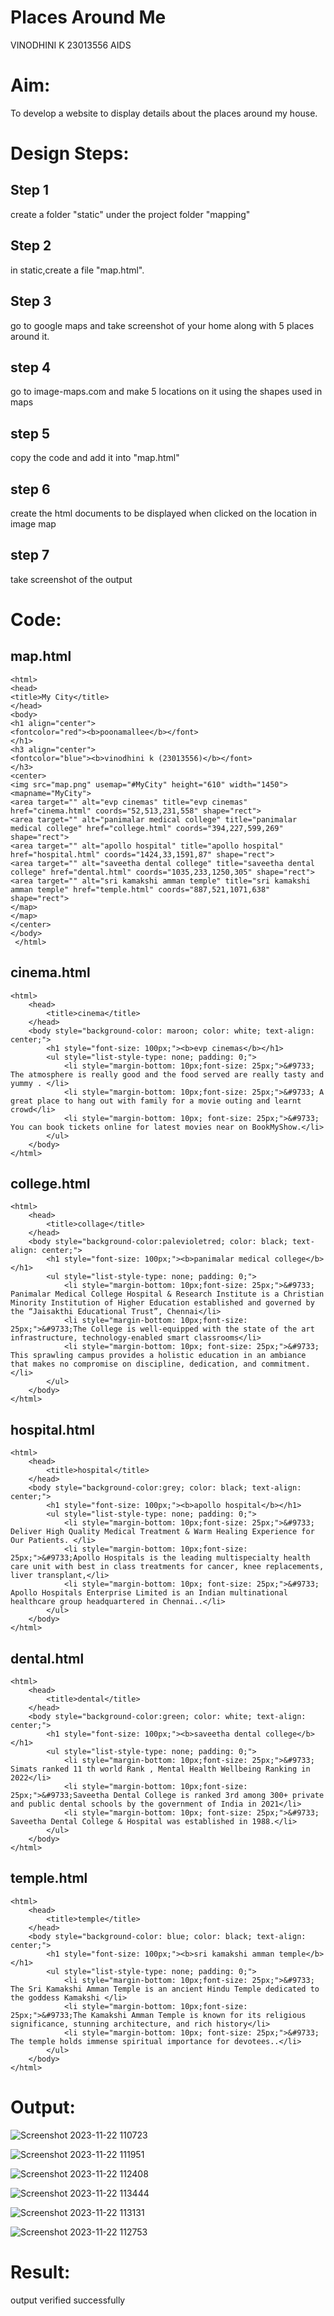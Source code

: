 # Places Around Me
 VINODHINI K
 23013556
 AIDS
# Aim:
To develop a website to display details about the places around my house.

# Design Steps:
## Step 1
create a folder "static" under the project folder "mapping"

## Step 2
in static,create a file "map.html".

## Step 3
go to google maps and take screenshot of your home along with 5 places around it.

## step 4
go to image-maps.com and make 5 locations on it  using the shapes used in maps

## step 5
copy the code and add it into "map.html"

## step 6
create the html documents to be displayed when clicked on the location in image map

## step 7
take screenshot of the output
# Code:
## map.html
```
<html>
<head>
<title>My City</title>
</head>
<body>
<h1 align="center">
<fontcolor="red"><b>poonamallee</b></font>
</h1>
<h3 align="center">
<fontcolor="blue"><b>vinodhini k (23013556)</b></font>
</h3>
<center>
<img src="map.png" usemap="#MyCity" height="610" width="1450">
<mapname="MyCity">
<area target="" alt="evp cinemas" title="evp cinemas" href="cinema.html" coords="52,513,231,558" shape="rect">
<area target="" alt="panimalar medical college" title="panimalar medical college" href="college.html" coords="394,227,599,269" shape="rect">
<area target="" alt="apollo hospital" title="apollo hospital" href="hospital.html" coords="1424,33,1591,87" shape="rect">
<area target="" alt="saveetha dental college" title="saveetha dental college" href="dental.html" coords="1035,233,1250,305" shape="rect">
<area target="" alt="sri kamakshi amman temple" title="sri kamakshi amman temple" href="temple.html" coords="887,521,1071,638" shape="rect">
</map>
</map>
</center>
</body>
 </html>
```
## cinema.html
```
<html>
    <head>
        <title>cinema</title>
    </head>
    <body style="background-color: maroon; color: white; text-align: center;">
        <h1 style="font-size: 100px;"><b>evp cinemas</b></h1>
        <ul style="list-style-type: none; padding: 0;">
            <li style="margin-bottom: 10px;font-size: 25px;">&#9733; The atmosphere is really good and the food served are really tasty and yummy . </li>
            <li style="margin-bottom: 10px;font-size: 25px;">&#9733; A great place to hang out with family for a movie outing and learnt crowd</li>
            <li style="margin-bottom: 10px; font-size: 25px;">&#9733; You can book tickets online for latest movies near on BookMyShow.</li>
        </ul>
    </body>
</html>
```
## college.html
```
<html>
    <head>
        <title>collage</title>
    </head>
    <body style="background-color:palevioletred; color: black; text-align: center;">
        <h1 style="font-size: 100px;"><b>panimalar medical college</b></h1>
        <ul style="list-style-type: none; padding: 0;">
            <li style="margin-bottom: 10px;font-size: 25px;">&#9733;  Panimalar Medical College Hospital & Research Institute is a Christian Minority Institution of Higher Education established and governed by the “Jaisakthi Educational Trust”, Chennai</li>
            <li style="margin-bottom: 10px;font-size: 25px;">&#9733;The College is well-equipped with the state of the art infrastructure, technology-enabled smart classrooms</li>
            <li style="margin-bottom: 10px; font-size: 25px;">&#9733; This sprawling campus provides a holistic education in an ambiance that makes no compromise on discipline, dedication, and commitment.</li>
        </ul>
    </body>
</html>
```
## hospital.html
```
<html>
    <head>
        <title>hospital</title>
    </head>
    <body style="background-color:grey; color: black; text-align: center;">
        <h1 style="font-size: 100px;"><b>apollo hospital</b></h1>
        <ul style="list-style-type: none; padding: 0;">
            <li style="margin-bottom: 10px;font-size: 25px;">&#9733;  Deliver High Quality Medical Treatment & Warm Healing Experience for Our Patients. </li>
            <li style="margin-bottom: 10px;font-size: 25px;">&#9733;Apollo Hospitals is the leading multispecialty health care unit with best in class treatments for cancer, knee replacements, liver transplant,</li>
            <li style="margin-bottom: 10px; font-size: 25px;">&#9733; Apollo Hospitals Enterprise Limited is an Indian multinational healthcare group headquartered in Chennai..</li>
        </ul>
    </body>
</html>
```
## dental.html
```
<html>
    <head>
        <title>dental</title>
    </head>
    <body style="background-color:green; color: white; text-align: center;">
        <h1 style="font-size: 100px;"><b>saveetha dental college</b></h1>
        <ul style="list-style-type: none; padding: 0;">
            <li style="margin-bottom: 10px;font-size: 25px;">&#9733;  Simats ranked 11 th world Rank , Mental Health Wellbeing Ranking in 2022</li>
            <li style="margin-bottom: 10px;font-size: 25px;">&#9733;Saveetha Dental College is ranked 3rd among 300+ private and public dental schools by the government of India in 2021</li>
            <li style="margin-bottom: 10px; font-size: 25px;">&#9733; Saveetha Dental College & Hospital was established in 1988.</li>
        </ul>
    </body>
</html>
```
## temple.html
```
<html>
    <head>
        <title>temple</title>
    </head>
    <body style="background-color: blue; color: black; text-align: center;">
        <h1 style="font-size: 100px;"><b>sri kamakshi amman temple</b></h1>
        <ul style="list-style-type: none; padding: 0;">
            <li style="margin-bottom: 10px;font-size: 25px;">&#9733; The Sri Kamakshi Amman Temple is an ancient Hindu Temple dedicated to the goddess Kamakshi </li>
            <li style="margin-bottom: 10px;font-size: 25px;">&#9733;The Kamakshi Amman Temple is known for its religious significance, stunning architecture, and rich history</li>
            <li style="margin-bottom: 10px; font-size: 25px;">&#9733; The temple holds immense spiritual importance for devotees..</li>
        </ul>
    </body>
</html>
```
# Output:

![Screenshot 2023-11-22 110723](https://github.com/vinodhini-17/Ex-04-webTech_imagemap/assets/145742741/37462404-b460-4d84-9fcc-bceaa32df7ad)


![Screenshot 2023-11-22 111951](https://github.com/vinodhini-17/Ex-04-webTech_imagemap/assets/145742741/bef766b5-d30e-4b81-8fef-d8940c405396)


![Screenshot 2023-11-22 112408](https://github.com/vinodhini-17/Ex-04-webTech_imagemap/assets/145742741/16dd005d-bfe0-4fea-aa05-48b66b6e2f10)




![Screenshot 2023-11-22 113444](https://github.com/vinodhini-17/Ex-04-webTech_imagemap/assets/145742741/ea3991ae-24e4-466d-a2a9-23b4e984de35)






![Screenshot 2023-11-22 113131](https://github.com/vinodhini-17/Ex-04-webTech_imagemap/assets/145742741/047fc71d-ec81-4a0a-b5e8-a4f1d402f28d)






![Screenshot 2023-11-22 112753](https://github.com/vinodhini-17/Ex-04-webTech_imagemap/assets/145742741/45c4fece-219a-4fe6-8c9f-7f5acc33567a)


# Result:
output verified successfully

